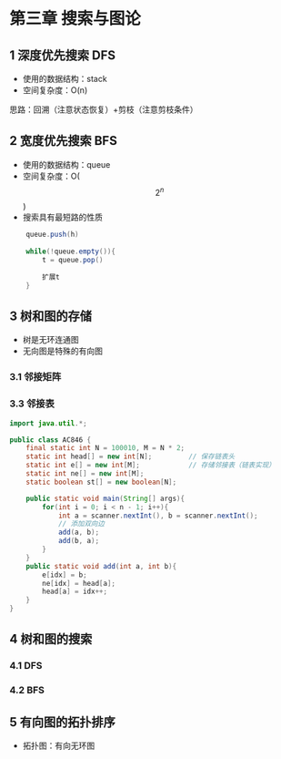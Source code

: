 # 第三章 搜索与图论

## 1 深度优先搜索 DFS

* 使用的数据结构：stack
* 空间复杂度：O(n)

思路：回溯（注意状态恢复）+剪枝（注意剪枝条件）

## 2 宽度优先搜索 BFS

* 使用的数据结构：queue
* 空间复杂度：O($$2^n$$)
* 搜索具有最短路的性质

```java
	queue.push(h)
    
    while(!queue.empty()){
        t = queue.pop()
        
        扩展t
    }
```

## 3 树和图的存储

* 树是无环连通图
* 无向图是特殊的有向图

### 3.1 邻接矩阵

### 3.3 邻接表

```java
import java.util.*;

public class AC846 {
    final static int N = 100010, M = N * 2; 
    static int head[] = new int[N];         // 保存链表头
    static int e[] = new int[M];            // 存储邻接表（链表实现）
    static int ne[] = new int[M];
    static boolean st[] = new boolean[N];

    public static void main(String[] args){
        for(int i = 0; i < n - 1; i++){
            int a = scanner.nextInt(), b = scanner.nextInt();
            // 添加双向边
            add(a, b);
            add(b, a);
        }
    }
    public static void add(int a, int b){
        e[idx] = b;
        ne[idx] = head[a];
        head[a] = idx++;
    }
}
```

## 4 树和图的搜索

### 4.1 DFS

### 4.2 BFS

## 5 有向图的拓扑排序

* 拓扑图：有向无环图
